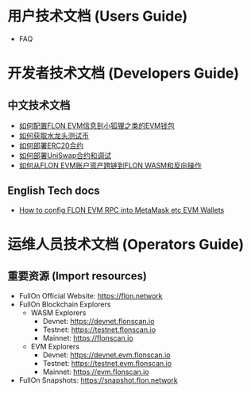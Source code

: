 # 用户技术文档 (Users Guide) 

- FAQ

# 开发者技术文档 (Developers Guide) 

## 中文技术文档

- [如何配置FLON EVM信息到小狐狸之类的EVM钱包](cn/如何配置FLON-EVM信息到小狐狸之类的EVM钱包.md)
- [如何获取水龙头测试币](cn/如何获取水龙头测试币.md)
- [如何部署ERC20合约](cn/如何部署ERC20合约.md)
- [如何部署UniSwap合约和调试](cn/如何部署UniSwap合约和调试.md)
- [如何从FLON EVM账户资产跨链到FLON WASM和反向操作](cn/如何从FLON-EVM账户资产跨链到FLON-WASM和反向操作.md)
  
## English Tech docs

- [How to config FLON EVM RPC into MetaMask etc EVM Wallets](en/How_to_config_FLON_EVM_RPC_into_MetaMask_etc_EVM_Wallets.md)


# 运维人员技术文档 (Operators Guide)

## 重要资源 (Import resources)

- FullOn Official Website: https://flon.network
- FullOn Blockchain Explorers
  - WASM Explorers
    - Devnet: https://devnet.flonscan.io
    - Testnet: https://testnet.flonscan.io
    - Mainnet: https://flonscan.io
  - EVM Explorers
    - Devnet: https://devnet.evm.flonscan.io
    - Testnet: https://testnet.evm.flonscan.io
    - Mainnet: https://evm.flonscan.io
- FullOn Snapshots: https://snapshot.flon.network